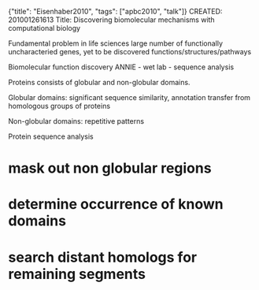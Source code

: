 {"title": "Eisenhaber2010", "tags": ["apbc2010", "talk"]}
CREATED: 201001261613
Title: Discovering biomolecular mechanisms with computational biology

Fundamental problem in life sciences
large number of functionally uncharacteried genes, yet to be discovered
functions/structures/pathways

Biomolecular function discovery
ANNIE - wet lab - sequence analysis

Proteins consists of globular and non-globular domains.

Globular domains: significant sequence similarity, annotation transfer from
homologous groups of proteins

Non-globular domains: repetitive patterns

Protein sequence analysis
# mask out non globular regions
# determine occurrence of known domains
# search distant homologs for remaining segments
